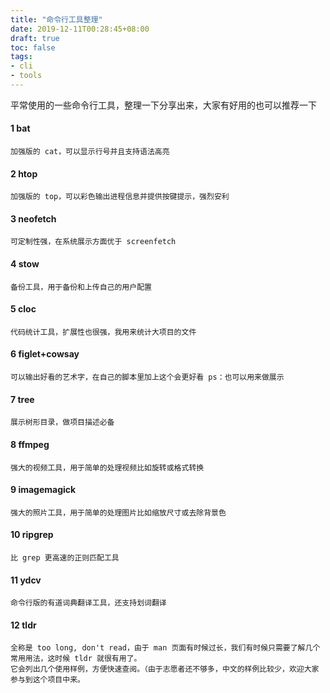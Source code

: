 ```yaml
---
title: "命令行工具整理"
date: 2019-12-11T00:28:45+08:00
draft: true
toc: false
tags: 
- cli
- tools
---
```




平常使用的一些命令行工具，整理一下分享出来，大家有好用的也可以推荐一下

<!--more-->

#### 1 bat

    加强版的 cat，可以显示行号并且支持语法高亮

#### 2 htop

    加强版的 top，可以彩色输出进程信息并提供按键提示，强烈安利

#### 3 neofetch

    可定制性强，在系统展示方面优于 screenfetch

#### 4 stow

    备份工具，用于备份和上传自己的用户配置

#### 5 cloc

    代码统计工具，扩展性也很强，我用来统计大项目的文件

#### 6 figlet+cowsay

    可以输出好看的艺术字，在自己的脚本里加上这个会更好看 ps：也可以用来做展示

#### 7 tree

    展示树形目录，做项目描述必备

#### 8 ffmpeg

    强大的视频工具，用于简单的处理视频比如旋转或格式转换

#### 9 imagemagick

    强大的照片工具，用于简单的处理图片比如缩放尺寸或去除背景色

#### 10 ripgrep

    比 grep 更高速的正则匹配工具

#### 11 ydcv

    命令行版的有道词典翻译工具，还支持划词翻译

#### 12 tldr

    全称是 too long, don't read，由于 man 页面有时候过长，我们有时候只需要了解几个常用用法，这时候 tldr 就很有用了。
	它会列出几个使用样例，方便快速查阅。（由于志愿者还不够多，中文的样例比较少，欢迎大家参与到这个项目中来。
